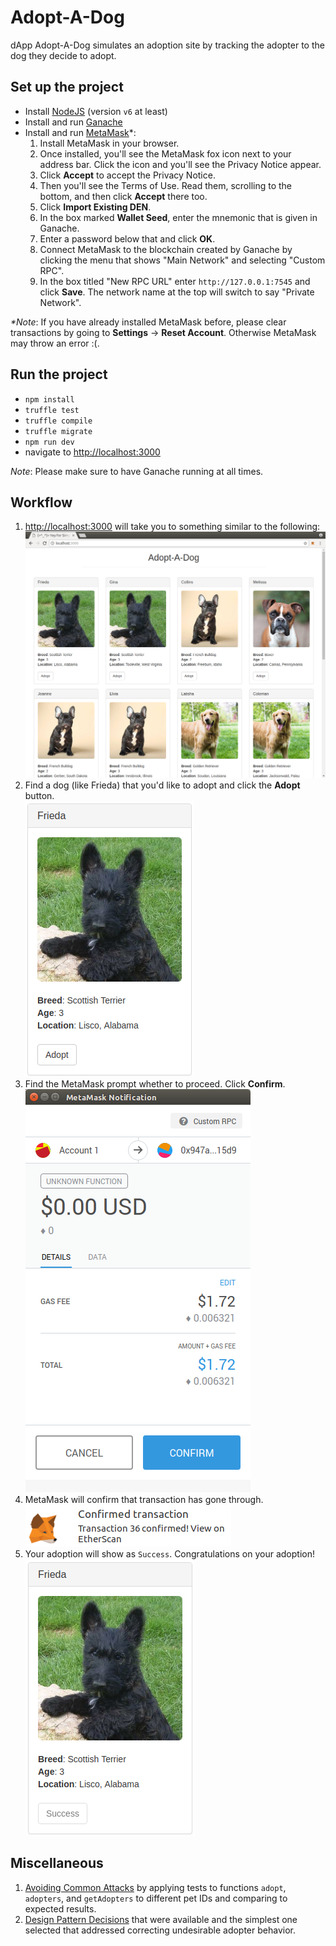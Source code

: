 # Adopt-A-Dog
dApp Adopt-A-Dog simulates an adoption site by tracking the adopter to the dog they decide to adopt.

## Set up the project

- Install [NodeJS](https://nodejs.org/en/) (version `v6` at least)
- Install and run [Ganache](https://truffleframework.com/ganache)
- Install and run [MetaMask](https://metamask.io/)\*:
   1. Install MetaMask in your browser.
   2. Once installed, you'll see the MetaMask fox icon next to your address bar. Click the icon and you'll see the Privacy Notice appear.
   3. Click **Accept** to accept the Privacy Notice.
   4. Then you'll see the Terms of Use. Read them, scrolling to the bottom, and then click **Accept** there too.
   5. Click **Import Existing DEN**.
   6. In the box marked **Wallet Seed**, enter the mnemonic that is given in Ganache.
   7. Enter a password below that and click **OK**.
   8. Connect MetaMask to the blockchain created by Ganache by clicking the menu that shows "Main Network" and selecting "Custom RPC".
   9. In the box titled "New RPC URL" enter `http://127.0.0.1:7545` and click **Save**. The network name at the top will switch to say "Private Network".  

_\*Note_: If you have already installed MetaMask before, please clear transactions by going to **Settings** -> **Reset Account**. Otherwise MetaMask may throw an error :(.

## Run the project
- `npm install`
- `truffle test`
- `truffle compile`
- `truffle migrate`
- `npm run dev`
- navigate to [http://localhost:3000](http://localhost:3000)

_Note_: Please make sure to have Ganache running at all times.

## Workflow

1. [http://localhost:3000](http://localhost:3000) will take you to something similar to the following:
![](zassets/images/Step1.png)
2. Find a dog (like Frieda) that you'd like to adopt and click the **Adopt** button.  
![](zassets/images/Step2.png)
3. Find the MetaMask prompt whether to proceed. Click **Confirm**.  
![](zassets/images/Step3.png)
4. MetaMask will confirm that transaction has gone through.  
![](zassets/images/Step4.png)
5. Your adoption will show as `Success`. Congratulations on your adoption!  
![](zassets/images/Step5.png)

## Miscellaneous

1. [Avoiding Common Attacks](https://github.com/jordanonuma/ConsenSys-Academy-2018/blob/master/Adopt-A-Dog%20(Final%20Project)/zAvoiding%20Common%20Attacks.md) by applying tests to functions `adopt`, `adopters`, and `getAdopters` to different pet IDs and comparing to expected results.
2. [Design Pattern Decisions](https://github.com/jordanonuma/ConsenSys-Academy-2018/blob/master/Adopt-A-Dog%20(Final%20Project)/zDesign%20Pattern%20Decisions.md) that were available and the simplest one selected that addressed correcting undesirable adopter behavior.
